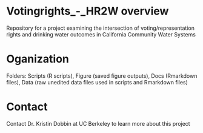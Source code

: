 # Votingrights_-_HR2W overview
Repository for a project examining the intersection of voting/representation rights and drinking water outcomes in California Community Water Systems

# Oganization
Folders: Scripts (R scripts), Figure (saved figure outputs), Docs (Rmarkdown files), Data (raw unedited data files used in scripts and Rmarkdown files)

# Contact

Contact Dr. Kristin Dobbin at UC Berkeley to learn more about this project
